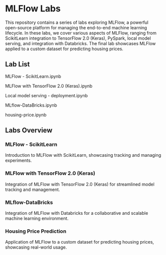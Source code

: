 # MLFlow Labs
This repository contains a series of labs exploring MLFlow, a powerful open-source platform for managing the end-to-end machine learning lifecycle. In these labs, we cover various aspects of MLFlow, ranging from ScikitLearn integration to TensorFlow 2.0 (Keras), PySpark, local model serving, and integration with Databricks. The final lab showcases MLFlow applied to a custom dataset for predicting housing prices.

## Lab List
MLFlow - ScikitLearn.ipynb

MLFlow with TensorFlow 2.0 (Keras).ipynb


Local model serving - deployment.ipynb


MLflow-DataBricks.ipynb

housing-price.ipynb


## Labs Overview
### MLFlow - ScikitLearn

Introduction to MLFlow with ScikitLearn, showcasing tracking and managing experiments.
### MLFlow with TensorFlow 2.0 (Keras)

Integration of MLFlow with TensorFlow 2.0 (Keras) for streamlined model tracking and management.

### MLflow-DataBricks

Integration of MLFlow with Databricks for a collaborative and scalable machine learning environment.
### Housing Price Prediction

Application of MLFlow to a custom dataset for predicting housing prices, showcasing real-world usage.
